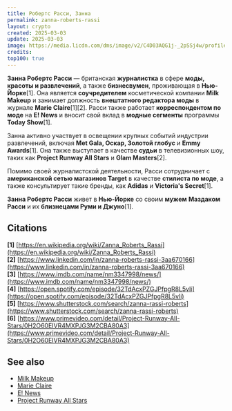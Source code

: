 ```yaml
---
title: Робертс Расси, Занна
permalink: zanna-roberts-rassi
layout: crypto
created: 2025-03-03
update: 2025-03-03
image: https://media.licdn.com/dms/image/v2/C4D03AQG1j-_2pSSj4w/profile-displayphoto-shrink_200_200/profile-displayphoto-shrink_200_200/0/1530032950383?e=2147483647&v=beta&t=jabVCr8i3sPGAJZPSo3LR02BJDYE_xzRX7cYT3HySXY
credits:
top100: true
---
```


**Занна Робертс Расси** — британская **журналистка** в сфере **моды, красоты и развлечений**, а также **бизнесвумен**, проживающая в **Нью-Йорке**[1]. Она является **соучредителем** косметической компании **Milk Makeup** и занимает должность **внештатного редактора моды** в журнале **Marie Claire**[1][2]. Расси также работает **корреспондентом по моде** на **E! News** и вносит свой вклад в **модные сегменты** программы **Today Show**[1].

Занна активно участвует в освещении крупных событий индустрии развлечений, включая **Met Gala, Оскар, Золотой глобус** и **Emmy Awards**[1]. Она также выступает в качестве **судьи** в телевизионных шоу, таких как **Project Runway All Stars** и **Glam Masters**[2].

Помимо своей журналистской деятельности, Расси сотрудничает с **американской сетью магазинов Target** в качестве **стилиста по моде**, а также консультирует такие бренды, как **Adidas** и **Victoria's Secret**[1].

**Занна Робертс Расси** живет в **Нью-Йорке** со своим **мужем** **Маздаком Расси** и их **близнецами Руми и Джуно**[1].

## Citations

**[1]** [https://en.wikipedia.org/wiki/Zanna_Roberts_Rassi](https://en.wikipedia.org/wiki/Zanna_Roberts_Rassi)  
**[2]** [https://www.linkedin.com/in/zanna-roberts-rassi-3aa670166](https://www.linkedin.com/in/zanna-roberts-rassi-3aa670166)  
**[3]** [https://www.imdb.com/name/nm3347998/news/](https://www.imdb.com/name/nm3347998/news/)  
**[4]** [https://open.spotify.com/episode/32TdAcxPZGJPfpgR8L5vli](https://open.spotify.com/episode/32TdAcxPZGJPfpgR8L5vli)  
**[5]** [https://www.shutterstock.com/search/zanna-rassi-roberts](https://www.shutterstock.com/search/zanna-rassi-roberts)  
**[6]** [https://www.primevideo.com/detail/Project-Runway-All-Stars/0H2O60EIVR4MXPJG3M2CBA80A3](https://www.primevideo.com/detail/Project-Runway-All-Stars/0H2O60EIVR4MXPJG3M2CBA80A3)  

## See also

- [Milk Makeup](https://www.milkmakeup.com)  
- [Marie Claire](https://www.marieclaire.com)  
- [E! News](https://www.eonline.com/news)  
- [Project Runway All Stars](https://www.primevideo.com/detail/Project-Runway-All-Stars/0H2O60EIVR4MXPJG3M2CBA80A3)  

<!-- Prompt:  
- Не менять язык статьи, сохранять оригинальный язык.  
- Если тема оформлена как "Имя Фамилия", заголовок должен быть "Фамилия, Имя".  
- Изменить title: A Template на основной топик в статье.  
- Создать permalink: на основе title.  
- Замени date: 2018-01-02 на created: текущую дату в таком же формате  
- Замени update: хххх-хх-хх текущую дату в таком же формате  
- Изменить заголовок раздела "Citations" на ## Citations.  
- Оформить ссылки в разделе "Citations" в формате: **[1]** [URL](URL).  
- При ссылке на источник в тексте, использовать формат: **[x]**, **[x]**.  
- Убедиться, что номера цитат соответствуют записям в разделе "Citations".  
- Сделать номера цитат кликабельными по указанному выше формату.  
- Добавить список связанных тем в том же формате.  
- Если есть списки - конвертируй их в таблицы  
- Выделяй даты, места, географические назавания, адреса, имена собственные **таким образом**  
- Использовать шаблон - "[Название темы](ссылка-на-тему)" для каждого пункта.  
- Раздел ## See also должен включаться автоматически в конец статьи.  
- Результат в md коде  
- Оставить этот Prompt после редактирования в конце кода.  
-->
